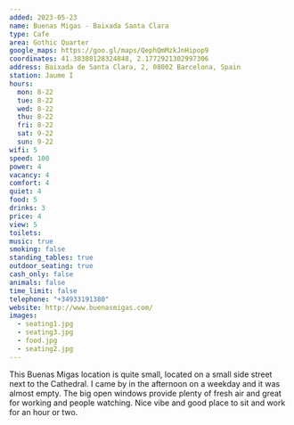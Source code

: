 ```yaml
---
added: 2023-05-23
name: Buenas Migas - Baixada Santa Clara
type: Cafe
area: Gothic Quarter
google_maps: https://goo.gl/maps/QephQmMzkJnHipop9
coordinates: 41.38380128324848, 2.1772921302997306
address: Baixada de Santa Clara, 2, 08002 Barcelona, Spain
station: Jaume I
hours:
  mon: 8-22
  tue: 8-22
  wed: 8-22
  thu: 8-22
  fri: 8-22
  sat: 9-22
  sun: 9-22
wifi: 5
speed: 100
power: 4
vacancy: 4
comfort: 4
quiet: 4
food: 5
drinks: 3
price: 4
view: 5
toilets: 
music: true
smoking: false
standing_tables: true
outdoor_seating: true
cash_only: false
animals: false
time_limit: false
telephone: "+34933191380"
website: http://www.buenasmigas.com/
images:
  - seating1.jpg
  - seating3.jpg
  - food.jpg
  - seating2.jpg
---
```


This Buenas Migas location is quite small, located on a small side street next to the Cathedral. I came by in the afternoon on a weekday and it was almost empty. The big open windows provide plenty of fresh air and great for working and people watching. Nice vibe and good place to sit and work for an hour or two.
